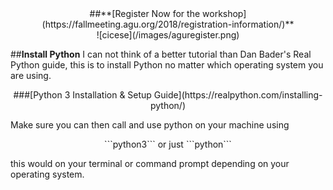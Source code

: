 <center>
##**[Register Now for the workshop](https://fallmeeting.agu.org/2018/registration-information/)**
</center>
<center>![cicese](/images/aguregister.png)</center>

##**Install Python**
I can not think of a better tutorial than Dan Bader's Real Python guide, this is to install Python no matter which operating system you are using.

<center>
###[Python 3 Installation & Setup Guide](https://realpython.com/installing-python/)
</center>

Make sure you can then call and use python on your machine using

<center>
```python3``` or just ```python```
</center>

this would on your terminal or command prompt depending on your operating system.


